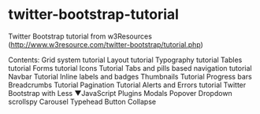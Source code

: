 twitter-bootstrap-tutorial
==========================

Twitter Bootstrap tutorial from w3Resources (http://www.w3resource.com/twitter-bootstrap/tutorial.php)

Contents:
Grid system tutorial
Layout tutorial
Typography tutorial
Tables tutorial
Forms tutorial
Icons Tutorial
Tabs and pills based navigation tutorial
Navbar Tutorial
Inline labels and badges
Thumbnails Tutorial
Progress bars
Breadcrumbs Tutorial
Pagination Tutorial
Alerts and Errors tutorial
Twitter Bootstrap with Less
▼JavaScript Plugins
Modals
Popover
Dropdown
scrollspy
Carousel
Typehead
Button
Collapse

